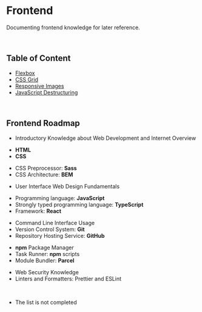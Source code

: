 # **Frontend**

Documenting frontend knowledge for later reference.

<br>

## **Table of Content**

- [Flexbox](./flexbox.md)
- [CSS Grid](./css-grid.md)
- [Responsive Images](./responsive-images.md)
- [JavaScript Destructuring](./js-destructuring.md)

<br>

## **Frontend Roadmap**

<ul>
    <li>Introductory Knowledge about Web Development and Internet Overview</li>
</ul>

<ul>
    <li><b>HTML</b></li>
    <li><b>CSS</b></li>
</ul>

<ul>
    <li>CSS Preprocessor: <b>Sass</b></li>
    <li>CSS Architecture: <b>BEM</b></li>
</ul>

<ul>
    <li>User Interface Web Design Fundamentals</li>
</ul>

<ul>
    <li>Programming language: <b>JavaScript</b></li>
    <li>Strongly typed programming language: <b>TypeScript</b></li>
    <li>Framework: <b>React</b></li>
</ul>

<ul>
    <li>Command Line Interface Usage</li>
    <li>Version Control System: <b>Git</b></li>
    <li>Repository Hosting Service: <b>GitHub</b></li>
</ul>

<ul>
    <li><b>npm</b> Package Manager</li>
    <li>Task Runner: <b>npm</b> scripts</li>
    <li>Module Bundler: <b>Parcel</b></li>
</ul>

<ul>
    <li>Web Security Knowledge</li>
    <li>Linters and Formatters: Prettier and ESLint</li>
</ul>

<br>

- The list is not completed

<br>

<!-- <ul>
    <li></li>
    <li></li>
    <li></li>
</ul> -->
